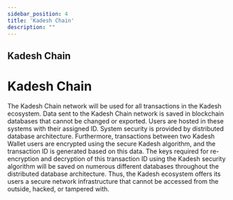 ```yaml
---
sidebar_position: 4
title: 'Kadesh Chain'
description: ""
---
```

## Kadesh Chain
<h1>Kadesh Chain</h1>

The Kadesh Chain network will be used for all transactions in the Kadesh ecosystem. Data sent to the Kadesh Chain network is saved in blockchain databases that cannot be changed or exported. Users are hosted in these systems with their assigned ID. System security is provided by distributed database architecture. Furthermore, transactions between two Kadesh Wallet users are encrypted using the secure Kadesh algorithm, and the transaction ID is generated based on this data. The keys required for re-encryption and decryption of this transaction ID using the Kadesh security algorithm will be saved on numerous different databases throughout the distributed database architecture. Thus, the Kadesh ecosystem offers its users a secure network infrastructure that cannot be accessed from the outside, hacked, or tampered with.